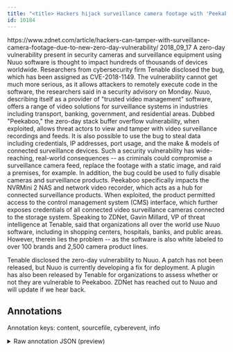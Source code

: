 ```yaml
---
title: "<title> Hackers hijack surveillance camera footage with 'Peekaboo' zero-day vulnerability </title>"
id: 10184
---
```


<title> Hackers hijack surveillance camera footage with 'Peekaboo' zero-day vulnerability </title>
<source> https://www.zdnet.com/article/hackers-can-tamper-with-surveillance-camera-footage-due-to-new-zero-day-vulnerability/ </source>
<date> 2018_09_17 </date>
<text>
A zero-day vulnerability present in security cameras and surveillance equipment using Nuuo software is thought to impact hundreds of thousands of devices worldwide.
Researchers from cybersecurity firm Tenable disclosed the bug, which has been assigned as CVE-2018-1149.
The vulnerability cannot get much more serious, as it allows attackers to remotely execute code in the software, the researchers said in a security advisory on Monday.
Nuuo, describing itself as a provider of "trusted video management" software, offers a range of video solutions for surveillance systems in industries including transport, banking, government, and residential areas.
Dubbed "Peekaboo," the zero-day stack buffer overflow vulnerability, when exploited, allows threat actors to view and tamper with video surveillance recordings and feeds. It is also possible to use the bug to steal data including credentials, IP addresses, port usage, and the make & models of connected surveillance devices.
Such a security vulnerability has wide-reaching, real-world consequences -- as criminals could compromise a surveillance camera feed, replace the footage with a static image, and raid a premises, for example.
In addition, the bug could be used to fully disable cameras and surveillance products.
Peekaboo specifically impacts the NVRMini 2 NAS and network video recorder, which acts as a hub for connected surveillance products. When exploited, the product permitted access to the control management system (CMS) interface, which further exposes credentials of all connected video surveillance cameras connected to the storage system.
Speaking to ZDNet, Gavin Millard, VP of threat intelligence at Tenable, said that organizations all over the world use Nuuo software, including in shopping centers, hospitals, banks, and public areas.
However, therein lies the problem -- as the software is also white labeled to over 100 brands and 2,500 camera product lines.

Tenable disclosed the zero-day vulnerability to Nuuo. A patch has not been released, but Nuuo is currently developing a fix for deployment.
A plugin has also been released by Tenable for organizations to assess whether or not they are vulnerable to Peekaboo.
ZDNet has reached out to Nuuo and will update if we hear back.
</text>



## Annotations

Annotation keys: content, sourcefile, cyberevent, info

<details>
<summary>Raw annotation JSON (preview)</summary>

```json
{
  "content": "A zero-day vulnerability present in security cameras and surveillance equipment using Nuuo software is thought to impact hundreds of thousands of devices worldwide. Researchers from cybersecurity firm Tenable disclosed the bug, which has been assigned as CVE-2018-1149. The vulnerability cannot get much more serious, as it allows attackers to remotely execute code in the software, the researchers said in a security advisory on Monday. Nuuo, describing itself as a provider of \"trusted video management\" software, offers a range of video solutions for surveillance systems in industries including transport, banking, government, and residential areas. Dubbed \"Peekaboo,\" the zero-day stack buffer overflow vulnerability, when exploited, allows threat actors to view and tamper with video surveillance recordings and feeds. It is also possible to use the bug to steal data including credentials, IP addresses, port usage, and the make & models of connected surveillance devices. Such a security vulnerability has wide-reaching, real-world consequences -- as criminals could compromise a surveillance camera feed, replace the footage with a static image, and raid a premises, for example. In addition, the bug could be used to fully disable cameras and surveillance products. Peekaboo specifically impacts the NVRMini 2 NAS and network video recorder, which acts as a hub for connected surveillance products. When exploited, the product permitted access to the control management system (CMS) interface, which further exposes credentials of all connected video surveillance cameras connected to the storage system. Speaking to ZDNet, Gavin Millard, VP of threat intelligence at Tenable, said that organizations all over the world use Nuuo software, including in shopping centers, hospitals, banks, and public areas. However, therein lies the problem -- as the software is also white labeled to over 100 brands and 2,500 camera product lines.  Tenable disclosed the zero-day vulnerability to Nuuo. A patch has not been released, but Nuuo is currently developing a fix for deployment. A plugin has also been released by Tenable for organizations to assess whether or not they are vulnerable to Peekaboo. ZDNet has reached out to Nuuo and will update if we hear back.",
  "sourcefile": "10184.txt",
  "cyberevent": {
    "hopper": [
      {
        "index": 0,
        "relation": "Same",
        "events": [
          {
            "index": "E9",
            "type": "Vulnerability-related",
            "realis": "Actual",
            "nugget": {
              "startOffset": 114,
              "index": "T37",
              "endOffset": 120,
              "text": "impact"
            },
            "argument": [
              {
                "index": "T38",
                "text": "devices",
                "endOffset": 153,
                "role": {
                  "type": "Supported_Platform"
                },
                "startOffset": 146,
                "type": "Device"
              }
            ],
            "subtype": "DiscoverVulnerability"
          },
          {
            "index": "E1",
            "type": "Vulnerability-related",
            "realis": "Actual",
            "nugget": {
              "startOffset": 25,
              "index": "T1",
              "endOffset": 35,
              "text": "present in"
            },
            "argument": [
              {
                "index": "T2",
                "text": "A zero-day vulnerability",
                "endOffset": 24,
                "role": {
                  "type": "Vulnerability"
                },
                "startOffset": 0,
                "type": "Vulnerability"
              },
              {
                "index": "T5",
                "text": "Nuuo software",
                "endOffset": 99,
                "role": {
                  "type": "Vulnerable_System"
                },
                "startOffset": 86,
                "type": "Softwa
```
</details>

